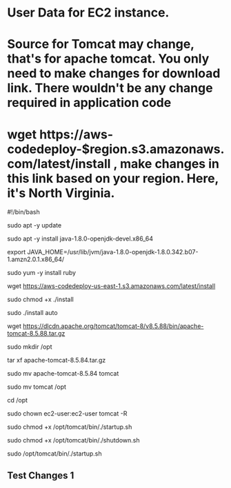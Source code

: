 
# User Data for EC2 instance. 
# Source for Tomcat may change, that's for apache tomcat. You only need to make changes for download link. There wouldn't be any change required in application code 
# wget https://aws-codedeploy-$region.s3.amazonaws.com/latest/install , make changes in this link based on your region. Here, it's North Virginia.
 
 #!/bin/bash

sudo apt -y update

sudo apt -y install java-1.8.0-openjdk-devel.x86_64

export JAVA_HOME=/usr/lib/jvm/java-1.8.0-openjdk-1.8.0.342.b07-1.amzn2.0.1.x86_64/

sudo yum -y install ruby

wget https://aws-codedeploy-us-east-1.s3.amazonaws.com/latest/install

sudo chmod +x ./install

sudo ./install auto

wget https://dlcdn.apache.org/tomcat/tomcat-8/v8.5.88/bin/apache-tomcat-8.5.88.tar.gz

sudo mkdir /opt

tar xf apache-tomcat-8.5.84.tar.gz

sudo mv apache-tomcat-8.5.84 tomcat

sudo mv tomcat /opt

cd /opt

sudo chown ec2-user:ec2-user tomcat -R

sudo chmod +x /opt/tomcat/bin/./startup.sh

sudo chmod +x /opt/tomcat/bin/./shutdown.sh

sudo /opt/tomcat/bin/./startup.sh

## Test Changes 1

